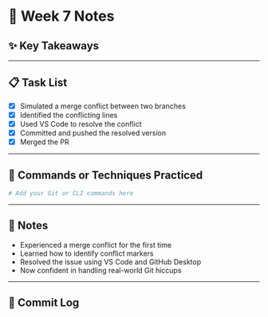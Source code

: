 # 📘 Week 7 Notes

## ✨ Key Takeaways

---

## 📋 Task List

- [x] Simulated a merge conflict between two branches
- [x] Identified the conflicting lines
- [x] Used VS Code to resolve the conflict
- [x] Committed and pushed the resolved version
- [x] Merged the PR

---

## 🧪 Commands or Techniques Practiced

```bash
# Add your Git or CLI commands here
```

---

## 📝 Notes

- Experienced a merge conflict for the first time
- Learned how to identify conflict markers
- Resolved the issue using VS Code and GitHub Desktop
- Now confident in handling real-world Git hiccups

---

## 🔁 Commit Log
